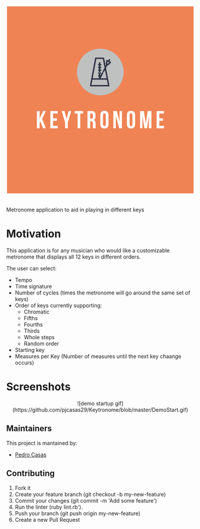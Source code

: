 <h1 align="center">

  <img  width="500"
        alt="Keytronome"
        src="https://github.com/pjcasas29/Keytronome/blob/master/Logo.png"/>

</h1>

Metronome application to aid in playing in different keys

# Motivation

This application is for any musician who would like a customizable metronome that displays all 12 keys in different orders. 

The user can select:

- Tempo
- Time signature
- Number of cycles (times the metronome will go around the same set of keys)
- Order of keys currently supporting:
    - Chromatic
    - Fifths
    - Fourths
    - Thirds
    - Whole steps
    - Random order
- Starting key
- Measures per Key (Number of measures until the next key chaange occurs)

# Screenshots

<p style="text-align: center;">![demo startup gif](https://github.com/pjcasas29/Keytronome/blob/master/DemoStart.gif)</p>

## Maintainers
This project is mantained by:
* [Pedro Casas](http://github.com/pjcasas29)


## Contributing

1. Fork it
2. Create your feature branch (git checkout -b my-new-feature)
3. Commit your changes (git commit -m 'Add some feature')
4. Run the linter (ruby lint.rb').
5. Push your branch (git push origin my-new-feature)
6. Create a new Pull Request
